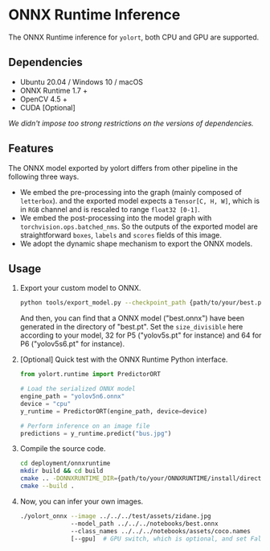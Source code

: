 # ONNX Runtime Inference

The ONNX Runtime inference for `yolort`, both CPU and GPU are supported.

## Dependencies

- Ubuntu 20.04 / Windows 10 / macOS
- ONNX Runtime 1.7 +
- OpenCV 4.5 +
- CUDA \[Optional\]

*We didn't impose too strong restrictions on the versions of dependencies.*

## Features

The ONNX model exported by yolort differs from other pipeline in the following three ways.

- We embed the pre-processing into the graph (mainly composed of `letterbox`). and the exported model expects a `Tensor[C, H, W]`, which is in `RGB` channel and is rescaled to range `float32 [0-1]`.
- We embed the post-processing into the model graph with `torchvision.ops.batched_nms`. So the outputs of the exported model are straightforward `boxes`, `labels` and `scores` fields of this image.
- We adopt the dynamic shape mechanism to export the ONNX models.

## Usage

1. Export your custom model to ONNX.

   ```bash
   python tools/export_model.py --checkpoint_path {path/to/your/best.pt} --size_divisible 32/64
   ```

   And then, you can find that a ONNX model ("best.onnx") have been generated in the directory of "best.pt". Set the `size_divisible` here according to your model, 32 for P5 ("yolov5s.pt" for instance) and 64 for P6 ("yolov5s6.pt" for instance).

1. \[Optional\] Quick test with the ONNX Runtime Python interface.

   ```python
   from yolort.runtime import PredictorORT

   # Load the serialized ONNX model
   engine_path = "yolov5n6.onnx"
   device = "cpu"
   y_runtime = PredictorORT(engine_path, device=device)

   # Perform inference on an image file
   predictions = y_runtime.predict("bus.jpg")
   ```

1. Compile the source code.

   ```bash
   cd deployment/onnxruntime
   mkdir build && cd build
   cmake .. -DONNXRUNTIME_DIR={path/to/your/ONNXRUNTIME/install/director}
   cmake --build .
   ```

1. Now, you can infer your own images.

   ```bash
   ./yolort_onnx --image ../../../test/assets/zidane.jpg
                 --model_path ../../../notebooks/best.onnx
                 --class_names ../../../notebooks/assets/coco.names
                 [--gpu]  # GPU switch, which is optional, and set False as default
   ```
